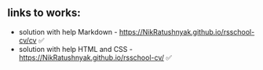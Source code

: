 ## links to works:
* solution with help Markdown - https://NikRatushnyak.github.io/rsschool-cv/cv ✅
* solution with help HTML and CSS - https://NikRatushnyak.github.io/rsschool-cv/ ✅
